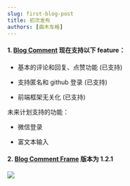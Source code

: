 ```yaml
---
slug: first-blog-post
title: 初次发布
authors: [曲木车格]
---
```


#### 1. [Blog Comment](https://github.com/qumuchegi/blog-comment) 现在支持以下 feature：

 - 基本的评论和回复、点赞功能 (已支持)

 - 支持匿名和 github 登录 (已支持)

 - 前端框架无关化 (已支持)

未来计划支持的功能：

 - 微信登录

 - 富文本输入
#### 2. [Blog Comment Frame](https://www.npmjs.com/package/blog_comment_frame) 版本为 1.2.1
<a href='https://www.npmjs.com/package/blog_comment_frame'> 
<img src='https://img.shields.io/badge/blog__comment__frame-1.2.1-yellowgreen'/>
</a>
